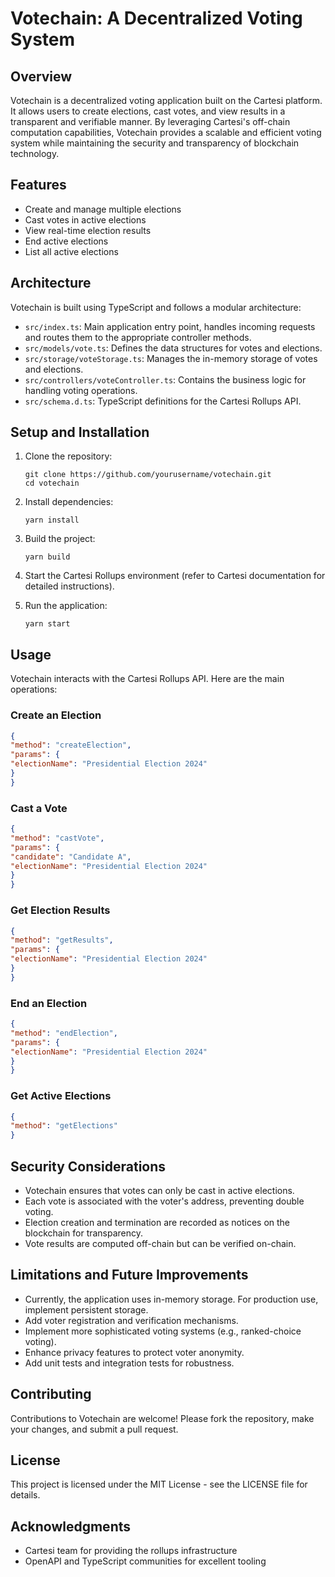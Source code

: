 # Votechain: A Decentralized Voting System

## Overview

Votechain is a decentralized voting application built on the Cartesi platform. It allows users to create elections, cast votes, and view results in a transparent and verifiable manner. By leveraging Cartesi's off-chain computation capabilities, Votechain provides a scalable and efficient voting system while maintaining the security and transparency of blockchain technology.

## Features

- Create and manage multiple elections
- Cast votes in active elections
- View real-time election results
- End active elections
- List all active elections

## Architecture

Votechain is built using TypeScript and follows a modular architecture:

- `src/index.ts`: Main application entry point, handles incoming requests and routes them to the appropriate controller methods.
- `src/models/vote.ts`: Defines the data structures for votes and elections.
- `src/storage/voteStorage.ts`: Manages the in-memory storage of votes and elections.
- `src/controllers/voteController.ts`: Contains the business logic for handling voting operations.
- `src/schema.d.ts`: TypeScript definitions for the Cartesi Rollups API.

## Setup and Installation

1. Clone the repository:
   ```
   git clone https://github.com/yourusername/votechain.git
   cd votechain
   ```

2. Install dependencies:
   ```
   yarn install
   ```

3. Build the project:
   ```
   yarn build
   ```

4. Start the Cartesi Rollups environment (refer to Cartesi documentation for detailed instructions).

5. Run the application:
   ```
   yarn start
   ```

## Usage

Votechain interacts with the Cartesi Rollups API. Here are the main operations:

### Create an Election
```json
{
"method": "createElection",
"params": {
"electionName": "Presidential Election 2024"
}
}
```


### Cast a Vote

```json
{
"method": "castVote",
"params": {
"candidate": "Candidate A",
"electionName": "Presidential Election 2024"
}
}
```


### Get Election Results

```json
{
"method": "getResults",
"params": {
"electionName": "Presidential Election 2024"
}
}

```


### End an Election

```json
{
"method": "endElection",
"params": {
"electionName": "Presidential Election 2024"
}
}
```


### Get Active Elections

```json
{
"method": "getElections"
}
```


## Security Considerations

- Votechain ensures that votes can only be cast in active elections.
- Each vote is associated with the voter's address, preventing double voting.
- Election creation and termination are recorded as notices on the blockchain for transparency.
- Vote results are computed off-chain but can be verified on-chain.

## Limitations and Future Improvements

- Currently, the application uses in-memory storage. For production use, implement persistent storage.
- Add voter registration and verification mechanisms.
- Implement more sophisticated voting systems (e.g., ranked-choice voting).
- Enhance privacy features to protect voter anonymity.
- Add unit tests and integration tests for robustness.

## Contributing

Contributions to Votechain are welcome! Please fork the repository, make your changes, and submit a pull request.

## License

This project is licensed under the MIT License - see the LICENSE file for details.

## Acknowledgments

- Cartesi team for providing the rollups infrastructure
- OpenAPI and TypeScript communities for excellent tooling
